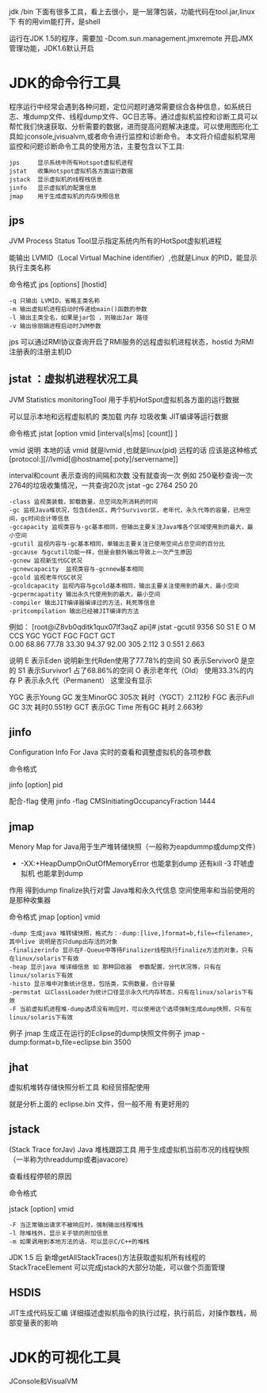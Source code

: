 
jdk /bin  下面有很多工具，看上去很小，是一层薄包装，功能代码在tool.jar,linux下  有的用vim能打开，是shell

运行在JDK 1.5的程序，需要加 -Dcom.sun.management.jmxremote  开启JMX管理功能，JDK1.6默认开启



# JDK的命令行工具

程序运行中经常会遇到各种问题，定位问题时通常需要综合各种信息，如系统日志、堆dump文件、线程dump文件、GC日志等。通过虚拟机监控和诊断工具可以帮忙我们快速获取、分析需要的数据，进而提高问题解决速度。可以使用图形化工具如:jconsole,jvisualvm,或者命令进行监控和诊断命令。 本文将介绍虚拟机常用监控和问题诊断命令工具的使用方法，主要包含以下工具:

    jps		显示系统中所有Hotspot虚拟机进程
    jstat	收集Hotspot虚拟机各方面运行数据
    jstack	显示虚拟机的线程栈信息
    jinfo	显示虚拟机的配置信息
    jmap	用于生成虚拟机的内存快照信息

## jps 
JVM Process Status Tool显示指定系统内所有的HotSpot虚拟机进程

能输出 LVMID（Local Virtual Machine identifier）,也就是Linux 的PID，能显示执行主类名称


命令格式
jps [options] [hostid]

    -q 只输出 LVMID，省略主类名称
    -m 输出虚拟机进程启动时传递给main()函数的参数
    -l 输出主类全名，如果是jar包 ，则输出Jar 路径
    -v 输出徐丽娟进程启动时JVM参数

jps 可以通过RMI协议查询开启了RMI服务的远程虚拟机进程状态，hostid 为RMI注册表的注册主机ID

## jstat ：虚拟机进程状况工具  
JVM Statistics monitoringTool 用于手机HotSpot虚拟机各方面的运行数据

可以显示本地和远程虚拟机的  类加载 内存 垃圾收集 JIT编译等运行数据

命令格式
jstat [option vmid [interval[s|ms] [count]] ]

vmid 说明
本地的话  vmid 就是lvmid ,也就是linux(pid)
远程的话
应该是这种格式
[protocol:][//lvmid[@hostname[:poty]/servername]]

interval和count 表示查询的间隔和次数 没有就查询一次
例如  250毫秒查询一次2764的垃圾收集情况，一共查询20次
jstat -gc 2764 250 20

    -class 监视类装载，卸载数量，总空间及所消耗的时间
    -gc 监视Java堆状况，包含Eden区，两个Survivor区，老年代，永久代等的容量，已用空间，gc时间合计等信息
    -gccapacity 监视类容与-gc基本相同，但输出主要关注Java堆各个区域使用到的最大，最小空间
    -gcutil 监视内容与-gc基本相同，单输出主要关注已使用空间占总空间的百分比
    -gccause 与gcutil功能一样，但是会额外输出导致上一次产生原因
    -gcnew 监视新生代GC状况
    -gcnewcapacity  监视类容与-gcnnew基本相同
    -gcold 监视老年代GC状况
    -gcoldcapacity 监视内容与gcold基本相同，输出主要关注使用到的最大，最小空间
    -gcpermcapatity 输出永久代使用到的最大，最小空间
    -compiler 输出JIT编译器编译过的方法，耗死等信息
    -pritcompilation 输出已经被JIT编译的方法


例如：
[root@iZ8vb0qditk1qux07lf3aqZ api]# jstat -gcutil 9356
  S0     S1     E      O      M     CCS    YGC     YGCT    FGC    FGCT     GCT   
  0.00  68.86  77.78  33.30  94.37  92.00    305    2.112     3    0.551    2.663 

  说明
  E 表示Eden   说明新生代Rden使用了77.78%的空间
  S0 表示Servivor0  是空的
  S1 表示Survivor1 占了68.86%的空间
  O 表示老年代（Old） 使用33.3%的内存
  P 表示永久代（Permanent） 这里没有显示

  YGC 表示Young GC 发生MinorGC 305次 耗时（YGCT）2.112秒
  FGC 表示Full GC 3次 耗时0.551秒
  GCT 表示GC Time 所有GC 耗时 2.663秒 

  ## jinfo
  Configuration Info For Java  实时的查看和调整虚拟机的各项参数

  命令格式

jinfo [option] pid

配合-flag 使用
jinfo -flag CMSInitiatingOccupancyFraction 1444


## jmap
Menory Map for Java用于生产堆转储快照（一般称为eapdummp或dump文件）

+ -XX:+HeapDumpOnOutOfMemoryError
也能拿到dump
还有kill -3 吓唬虚拟机  也能拿到dump

作用
得到dump  finalize执行对雷  Java堆和永久代信息 空间使用率和当前使用的是那种收集器


命令格式
jmap [option] vmid

    -dump 生成java 堆转储快照，格式为：-dump:[live,]format=b,file=<filename>,其中live 说明是否只dump出存活的对象
    -finalizerinfo 显示在F-Queue中等待Finalizer线程执行finalize方法的对象，只有在linux/solaris下有效
    -heap 显示java 堆详细信息 如 那种回收器  参数配置，分代状况等，只有在linux/solaris下有效
    -histo 显示堆中对象统计信息，包括类，实例数量，合计容量
    -permstat 以ClassLoader为统计口径显示永久代内存转态，只有在linux/solaris下有效
    -F 当前虚拟机进程堆-dump选项没有响应时，可以使用这个选项强制生成dump快照，只有在linux/solaris下有效



例子
jmap 生成正在运行的Eclipse的dump快照文件例子
jmap -dump:format=b,file=eclipse.bin 3500

## jhat
虚拟机堆转存储快照分析工具 和经贸搭配使用

就是分析上面的 eclipse.bin 文件，但一般不用 有更好用的


## jstack 
(Stack Trace forJav) Java 堆栈跟踪工具  用于生成虚拟机当前市况的线程快照（一半称为threaddump或者javacore） 

查看线程停顿的原因


命令格式

jstack [option] vmid

    -F 当正常输出请求不被响应时，强制输出线程堆栈
    -l 除堆栈外，显示关于锁的附加信息
    -m 如果调用到本地方法的话，可以显示C/C++的堆栈


JDK 1.5 后  新增getAllStackTraces()方法获取虚拟机所有线程的StackTraceElement  可以完成jstack的大部分功能，可以做个页面管理

## HSDIS
JIT生成代码反汇编
详细描述虚拟机指令的执行过程，执行前后，对操作数栈，局部变量表的影响


# JDK的可视化工具
JConsole和VisualVM